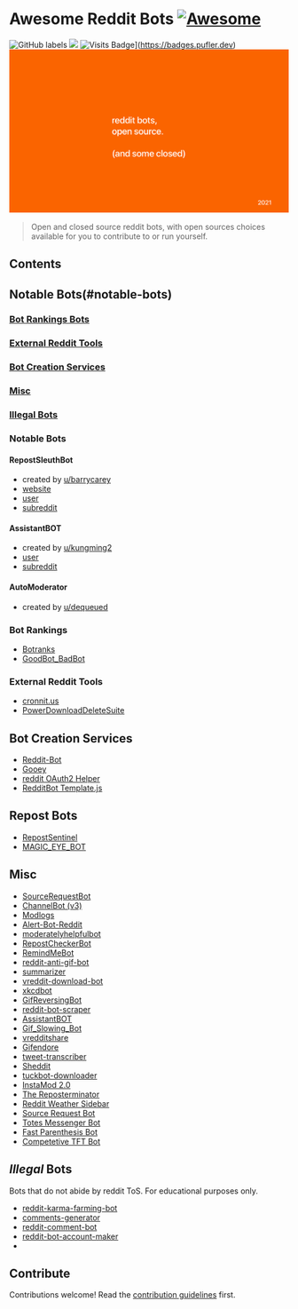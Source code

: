 # Awesome Reddit Bots [![Awesome](https://awesome.re/badge.svg)](https://awesome.re)
![GitHub labels](https://img.shields.io/github/labels/huckingfoes/awesome-reddit-bots/help%20wanted?style=flat-square)
![](https://img.shields.io/github/last-commit/huckingfoes/awesome-reddit-bots)
![Visits Badge](https://badges.pufler.dev/visits/huckingfoes/awesome-reddit-bots)](https://badges.pufler.dev)
![alt text](https://raw.githubusercontent.com/huckingfoes/awesome-reddit-bots/master/aa.png)


> Open and closed source reddit bots, with open sources choices available for you to contribute to or run yourself.


## Contents
## Notable Bots(#notable-bots)
### [Bot Rankings Bots](#bot-rankings)
### [External Reddit Tools](#external-reddit-tools)
### [Bot Creation Services](#bot-creation-services)
### [Misc](#misc)
### [Illegal Bots](#illegal-bots)

### Notable Bots
#### RepostSleuthBot
- created by [u/barrycarey](https://reddit.com/u/barrycarey)
- [website](https://repostsleuth.com) 
- [user](https://reddit.com/u/repostsleuthbot)
- [subreddit](https://reddit.com/r/repostsleuthbot)
#### AssistantBOT
- created by [u/kungming2](https://reddit.com/u/kungming2)
- [user](https://reddit.com/u/assistantbot)
- [subreddit](https://reddit.com/r/assistantbot)
#### AutoModerator
- created by [u/dequeued](https://reddit.com/u/dequeued)

### Bot Rankings
- [Botranks](https://github.com/Brandawg93/Botranks)
- [GoodBot_BadBot](https://github.com/woodske/GoodBot_BadBot)

### External Reddit Tools
- [cronnit.us](https://github.com/krisives/cronnit.us)
- [PowerDownloadDeleteSuite](https://github.com/j0be/PowerDeleteSuite)

## Bot Creation Services
- [Reddit-Bot](https://github.com/kylelobo/Reddit-Bot)
- [Gooey](https://github.com/GooeyBot/Gooey)
- [reddit OAuth2 Helper](https://github.com/not-an-aardvark/reddit-oauth-helper)
- [RedditBot Template.js](https://github.com/web-temps/RedditBot-TemplateJS)


## Repost Bots
- [RepostSentinel](https://github.com/korbendallas-reddit/RepostSentinel)
- [MAGIC_EYE_BOT](https://github.com/downfromthetrees/the_magic_eye)


## Misc
- [SourceRequestBot](https://github.com/AkitotheExiled/SourceRequestBot)
- [ChannelBot (v3)](https://github.com/Thomas-X/channelbot-3)
- [Modlogs](https://github.com/vitosamson/modlogs)
- [Alert-Bot-Reddit](https://github.com/tylerbrockett/Alert-Bot-Reddit)
- [moderatelyhelpfulbot](https://github.com/antidense/moderatelyhelpfulbot)
- [RepostCheckerBot](https://github.com/A1igator/RepostCheckerBot)
- [RemindMeBot](https://github.com/Watchful1/RemindMeBot)
- [reddit-anti-gif-bot](https://github.com/wasdennnoch/reddit-anti-gif-bot)
- [summarizer](https://github.com/PhantomInsights/summarizer)
- [vreddit-download-bot](https://github.com/JohannesPertl/vreddit-download-bot)
- [xkcdbot](https://github.com/joeyvanlierop/xkcdbot)
- [GifReversingBot](https://github.com/pmdevita/GifReversingBot)
- [reddit-bot-scraper](https://github.com/pitops/reddit-bot-scraper)
- [AssistantBOT](https://github.com/kungming2/AssistantBOT)
- [Gif_Slowing_Bot](https://github.com/woltsu/Gif_Slowing_Bot)
- [vredditshare](https://github.com/pmdevita/vredditshare)
- [Gifendore](https://github.com/Brandawg93/Gifendore)
- [tweet-transcriber](https://github.com/PhantomInsights/tweet-transcriber)
- [Sheddit](https://github.com/rahulnpadalkar/Sheddit)
- [tuckbot-downloader](https://github.com/kyleratti/tuckbot-downloader)
- [InstaMod 2.0](https://github.com/disasterpiece9000/InstaMod-2.0)
- [The Reposterminator](https://github.com/nickofolas/TheReposterminator)
- [Reddit Weather Sidebar](https://github.com/impshum/Reddit-Weather-Sidebar)
- [Source Request Bot](https://github.com/AkitotheExiled/SourceRequestBot)
- [Totes Messenger Bot](https://github.com/justcool393/TotesMessenger)
- [Fast Parenthesis Bot](https://github.com/as-com/fast-parenthesis-bot)
- [Competetive TFT Bot](https://github.com/lukenamop/comp-tft-bot)

## *Illegal* Bots
Bots that do not abide by reddit ToS. For educational purposes only.

- [reddit-karma-farming-bot](https://github.com/MrPowerScripts/reddit-karma-farming-bot)
- [comments-generator](https://github.com/PhantomInsights/comments-generator)
- [reddit-comment-bot](https://github.com/yashar1/reddit-comment-bot)
- [reddit-bot-account-maker](https://github.com/WilliamHYZhang/Reddit-Bot-Account-Maker)
- 


## Contribute

Contributions welcome! Read the [contribution guidelines](contributing.md) first.
